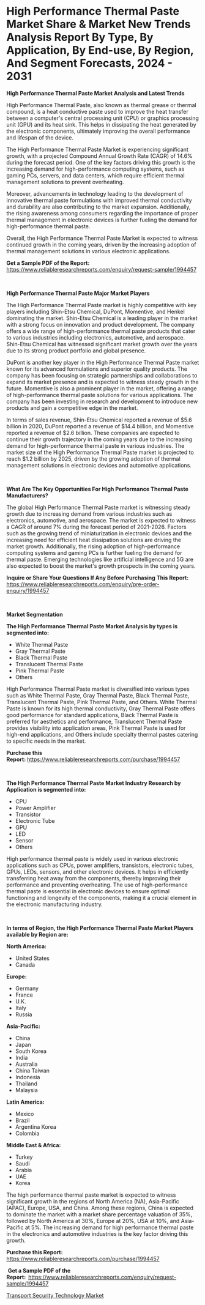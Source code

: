 <p><h1>High Performance Thermal Paste Market Share & Market New Trends Analysis Report By Type, By Application, By End-use, By Region, And Segment Forecasts, 2024 - 2031</h1></p><p><strong>High Performance Thermal Paste Market Analysis and Latest Trends</strong></p>
<p><p>High Performance Thermal Paste, also known as thermal grease or thermal compound, is a heat conductive paste used to improve the heat transfer between a computer's central processing unit (CPU) or graphics processing unit (GPU) and its heat sink. This helps in dissipating the heat generated by the electronic components, ultimately improving the overall performance and lifespan of the device.</p><p>The High Performance Thermal Paste Market is experiencing significant growth, with a projected Compound Annual Growth Rate (CAGR) of 14.6% during the forecast period. One of the key factors driving this growth is the increasing demand for high-performance computing systems, such as gaming PCs, servers, and data centers, which require efficient thermal management solutions to prevent overheating.</p><p>Moreover, advancements in technology leading to the development of innovative thermal paste formulations with improved thermal conductivity and durability are also contributing to the market expansion. Additionally, the rising awareness among consumers regarding the importance of proper thermal management in electronic devices is further fueling the demand for high-performance thermal paste.</p><p>Overall, the High Performance Thermal Paste Market is expected to witness continued growth in the coming years, driven by the increasing adoption of thermal management solutions in various electronic applications.</p></p>
<p><strong>Get a Sample PDF of the Report:&nbsp;</strong> <a href="https://www.reliableresearchreports.com/enquiry/request-sample/1994457">https://www.reliableresearchreports.com/enquiry/request-sample/1994457</a></p>
<p>&nbsp;</p>
<p><strong>High Performance Thermal Paste Major Market Players</strong></p>
<p><p>The High Performance Thermal Paste market is highly competitive with key players including Shin-Etsu Chemical, DuPont, Momentive, and Henkel dominating the market. Shin-Etsu Chemical is a leading player in the market with a strong focus on innovation and product development. The company offers a wide range of high-performance thermal paste products that cater to various industries including electronics, automotive, and aerospace. Shin-Etsu Chemical has witnessed significant market growth over the years due to its strong product portfolio and global presence.</p><p>DuPont is another key player in the High Performance Thermal Paste market known for its advanced formulations and superior quality products. The company has been focusing on strategic partnerships and collaborations to expand its market presence and is expected to witness steady growth in the future. Momentive is also a prominent player in the market, offering a range of high-performance thermal paste solutions for various applications. The company has been investing in research and development to introduce new products and gain a competitive edge in the market.</p><p>In terms of sales revenue, Shin-Etsu Chemical reported a revenue of $5.6 billion in 2020, DuPont reported a revenue of $14.4 billion, and Momentive reported a revenue of $2.6 billion. These companies are expected to continue their growth trajectory in the coming years due to the increasing demand for high-performance thermal paste in various industries. The market size of the High Performance Thermal Paste market is projected to reach $1.2 billion by 2025, driven by the growing adoption of thermal management solutions in electronic devices and automotive applications.</p></p>
<p>&nbsp;</p>
<p><strong>What Are The Key Opportunities For High Performance Thermal Paste Manufacturers?</strong></p>
<p><p>The global High Performance Thermal Paste market is witnessing steady growth due to increasing demand from various industries such as electronics, automotive, and aerospace. The market is expected to witness a CAGR of around 7% during the forecast period of 2021-2026. Factors such as the growing trend of miniaturization in electronic devices and the increasing need for efficient heat dissipation solutions are driving the market growth. Additionally, the rising adoption of high-performance computing systems and gaming PCs is further fueling the demand for thermal paste. Emerging technologies like artificial intelligence and 5G are also expected to boost the market's growth prospects in the coming years.</p></p>
<p><strong>Inquire or Share Your Questions If Any Before Purchasing This Report:</strong> <a href="https://www.reliableresearchreports.com/enquiry/pre-order-enquiry/1994457">https://www.reliableresearchreports.com/enquiry/pre-order-enquiry/1994457</a></p>
<p>&nbsp;</p>
<p><strong>Market Segmentation</strong></p>
<p><strong>The High Performance Thermal Paste Market Analysis by types is segmented into:</strong></p>
<p><ul><li>White Thermal Paste</li><li>Gray Thermal Paste</li><li>Black Thermal Paste</li><li>Translucent Thermal Paste</li><li>Pink Thermal Paste</li><li>Others</li></ul></p>
<p><p>High Performance Thermal Paste market is diversified into various types such as White Thermal Paste, Gray Thermal Paste, Black Thermal Paste, Translucent Thermal Paste, Pink Thermal Paste, and Others. White Thermal Paste is known for its high thermal conductivity, Gray Thermal Paste offers good performance for standard applications, Black Thermal Paste is preferred for aesthetics and performance, Translucent Thermal Paste provides visibility into application areas, Pink Thermal Paste is used for high-end applications, and Others include specialty thermal pastes catering to specific needs in the market.</p></p>
<p><strong>Purchase this Report:&nbsp;</strong><a href="https://www.reliableresearchreports.com/purchase/1994457">https://www.reliableresearchreports.com/purchase/1994457</a></p>
<p>&nbsp;</p>
<p><strong>The High Performance Thermal Paste Market Industry Research by Application is segmented into:</strong></p>
<p><ul><li>CPU</li><li>Power Amplifier</li><li>Transistor</li><li>Electronic Tube</li><li>GPU</li><li>LED</li><li>Sensor</li><li>Others</li></ul></p>
<p><p>High performance thermal paste is widely used in various electronic applications such as CPUs, power amplifiers, transistors, electronic tubes, GPUs, LEDs, sensors, and other electronic devices. It helps in efficiently transferring heat away from the components, thereby improving their performance and preventing overheating. The use of high-performance thermal paste is essential in electronic devices to ensure optimal functioning and longevity of the components, making it a crucial element in the electronic manufacturing industry.</p></p>
<p>&nbsp;</p>
<p><strong>In terms of Region, the High Performance Thermal Paste Market Players available by Region are:</strong></p>
<p>
    <p> <strong> North America: </strong>
        <ul>
            <li>United States</li>
            <li>Canada</li>
        </ul>
        </p> 
    <p> <strong> Europe: </strong>
        <ul>
            <li>Germany</li>
            <li>France</li>
            <li>U.K.</li>
            <li>Italy</li>
            <li>Russia</li>
        </ul>
        </p> 
    <p> <strong> Asia-Pacific: </strong>
        <ul>
            <li>China</li>
            <li>Japan</li>
            <li>South Korea</li>
            <li>India</li>
            <li>Australia</li>
            <li>China Taiwan</li>
            <li>Indonesia</li>
            <li>Thailand</li>
            <li>Malaysia</li>
        </ul>
        </p> 
    <p> <strong> Latin America: </strong>
        <ul>
            <li>Mexico</li>
            <li>Brazil</li>
            <li>Argentina Korea</li>
            <li>Colombia</li>
        </ul>
        </p> 
    <p> <strong> Middle East & Africa: </strong>
        <ul>
            <li>Turkey</li>
            <li>Saudi</li>
            <li>Arabia</li>
            <li>UAE</li>
            <li>Korea</li>
        </ul>
    </p>
    </p>
<p><p>The high performance thermal paste market is expected to witness significant growth in the regions of North America (NA), Asia-Pacific (APAC), Europe, USA, and China. Among these regions, China is expected to dominate the market with a market share percentage valuation of 35%, followed by North America at 30%, Europe at 20%, USA at 10%, and Asia-Pacific at 5%. The increasing demand for high performance thermal paste in the electronics and automotive industries is the key factor driving this growth.</p></p>
<p><strong>Purchase this Report: </strong><a href="https://www.reliableresearchreports.com/purchase/1994457">https://www.reliableresearchreports.com/purchase/1994457</a></p>
<p>&nbsp;<strong>Get a Sample PDF of the Report:&nbsp;&nbsp;</strong><a href="https://www.reliableresearchreports.com/enquiry/request-sample/1994457">https://www.reliableresearchreports.com/enquiry/request-sample/1994457</a></p>
<p><strong></strong></p>
<p><p><a href="https://cautious-neon-760.notion.site/Transport-Security-Technology-Market-Dynamics-2024-2031-Also-about-Its-Market-Trends-Projections--bd20ac0ae56b46c1aba9f880ef92b5fc">Transport Security Technology Market</a></p></p>